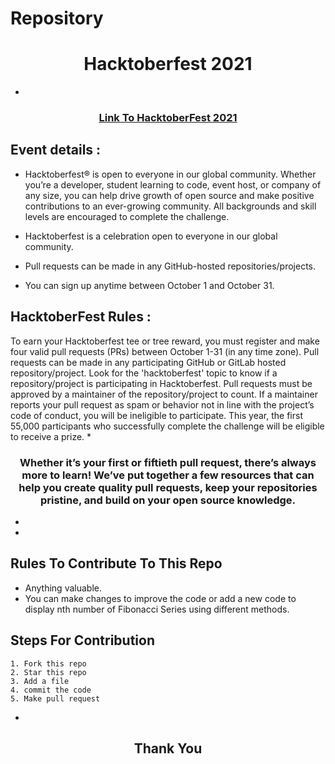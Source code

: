 # Repository

<h1 align="center"> Hacktoberfest 2021 </h1>

*
<h3 align="center">
    <a href="https://hacktoberfest.digitalocean.com/">
        Link To HacktoberFest 2021
    </a>
</h3>

## Event details :

- Hacktoberfest® is open to everyone in our global community. Whether you’re a developer, student learning to code, event host, or company of any size, you can help drive growth of open source and make positive contributions to an ever-growing community. All backgrounds and skill levels are encouraged to complete the challenge.

- Hacktoberfest is a celebration open to everyone in our global community.
- Pull requests can be made in any GitHub-hosted repositories/projects.
- You can sign up anytime between October 1 and October 31.

## HacktoberFest Rules :

To earn your Hacktoberfest tee or tree reward, you must register and make four valid pull requests (PRs) between October 1-31 (in any time zone). Pull requests can be made in any participating GitHub or GitLab hosted repository/project. Look for the 'hacktoberfest' topic to know if a repository/project is participating in Hacktoberfest. Pull requests must be approved by a maintainer of the repository/project to count. If a maintainer reports your pull request as spam or behavior not in line with the project’s code of conduct, you will be ineligible to participate. This year, the first 55,000 participants who successfully complete the challenge will be eligible to receive a prize.
*
<h3 align="center"> Whether it’s your first or fiftieth pull request, there’s always more to learn! We’ve put together a few resources that can help you create quality pull requests, keep your repositories pristine, and build on your open source knowledge. </h3>

*



*
## Rules To Contribute To This Repo

-   Anything valuable.
-   You can make changes to improve the code or add a new code to display nth number of Fibonacci Series using different methods.

## Steps For Contribution

    1. Fork this repo
    2. Star this repo
    3. Add a file
    4. commit the code
    5. Make pull request
*
<h2 align="center">
    <p>
        Thank You
    </p>
</h2>
